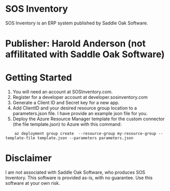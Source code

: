 # SOS Inventory 
SOS Inventory is an ERP system published by Saddle Oak Software.

# Publisher:  Harold Anderson (not affilitated with Saddle Oak Software)


# Getting Started

1.	You will need an account at SOSInventory.com.  
2.  Register for a developer account at developer.sosinventory.com
3.  Generate a Client ID and Secret key for a new app.
4.  Add ClientID and your desired resource group location to a parameters.json file.   I have provide an example json file for you.
5.  Deploy the Azure Resource Manager template for the custom connector (the file template.json) to Azure with this command:
```
    az deployment group create  --resource-group my-resource-group --template-file template.json --parameters parameters.json
```

# Disclaimer 

I am not associated with Saddle Oak Software, who produces SOS Inventory.  This software is provided as-is, with no guarantee.  Use this software at your own risk.  
